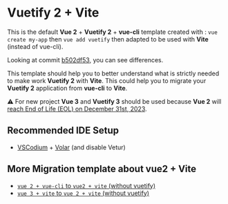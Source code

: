 # Vuetify 2 + Vite

This is the default **Vue 2** + **Vuetify 2** + **vue-cli** template created with : `vue create my-app` then `vue add vuetify` then adapted to be used with **Vite** (instead of vue-cli).

Looking at commit [b502df53](https://github.com/sbernard31/vuetify2-vite-template/commit/b502df53f0c6587dece920b31d1977be07491780), you can see differences. 

This template should help you to better understand what is strictly needed to make work **Vuetify 2** with **Vite**.
This could help you to migrate your **Vuetify 2** application from **vue-cli** to **Vite**.

:warning: For new project **Vue 3** and **Vuetify 3** should be used because **Vue 2** will [reach End of Life (EOL) on December 31st, 2023](https://v2.vuejs.org/lts/).

## Recommended IDE Setup

- [VSCodium](https://vscodium.com/) + [Volar](https://marketplace.visualstudio.com/items?itemName=Vue.volar) (and disable Vetur)

## More Migration template about vue2 + Vite

- [`vue 2 + vue-cli` to `vue2 + vite` (without vuetify)](https://github.com/sbernard31/vuecli-to-vite-template)
- [`vue 3 + vite` to `vue 2 + vite` (without vuetify)](https://github.com/sbernard31/vue2-vite-template)

